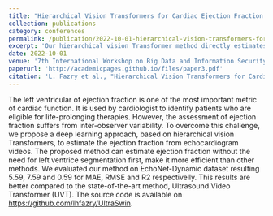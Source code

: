```yaml
---
title: "Hierarchical Vision Transformers for Cardiac Ejection Fraction Estimation"
collection: publications
category: conferences
permalink: /publication/2022-10-01-hierarchical-vision-transformers-for-cardiac-ejection-fraction-estimation
excerpt: 'Our hierarchical vision Transformer method directly estimates left ventricular ejection fraction from echocardiogram videos without requiring segmentation, achieving superior performance (MAE: 5.59, RMSE: 7.59, R²: 0.59) compared to state-of-the-art approaches on the EchoNet-Dynamic dataset.'
date: 2022-10-01
venue: '7th International Workshop on Big Data and Information Security (IWBIS).'
paperurl: 'http://academicpages.github.io/files/paper3.pdf'
citation: 'L. Fazry et al., "Hierarchical Vision Transformers for Cardiac Ejection Fraction Estimation," 2022 7th International Workshop on Big Data and Information Security (IWBIS), Depok, Indonesia, 2022, pp. 39-44, doi: 10.1109/IWBIS56557.2022.9924664.'
---
```

The left ventricular of ejection fraction is one of the most important metric of cardiac function. It is used by cardiologist to identify patients who are eligible for life-prolonging therapies. However, the assessment of ejection fraction suffers from inter-observer variability. To overcome this challenge, we propose a deep learning approach, based on hierarchical vision Transformers, to estimate the ejection fraction from echocardiogram videos. The proposed method can estimate ejection fraction without the need for left ventrice segmentation first, make it more efficient than other methods. We evaluated our method on EchoNet-Dynamic dataset resulting 5.59, 7.59 and 0.59 for MAE, RMSE and R2 respectivelly. This results are better compared to the state-of-the-art method, Ultrasound Video Transformer (UVT). The source code is available on https://github.com/lhfazry/UltraSwin.